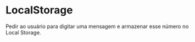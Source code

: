 # LocalStorage
Pedir ao usuário para digitar uma mensagem e armazenar esse número no Local Storage.
